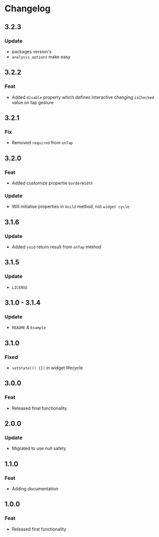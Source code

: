 # Changelog

## 3.2.3
  ### Update
  - packages version's
  - `analysis_options` make easy


## 3.2.2
  ### Feat
  - Added `disable` property which defines interactive changing `isChecked` value on tap gesture

## 3.2.1
  ### Fix
  - Removed `required` from `onTap`

## 3.2.0
  ### Feat
  - Added customize propertie `borderWidth`
  ### Update
  - Will initialise properties in `build` method, not `widget cycle`

## 3.1.6
  ### Update
  - Added `void` return result from `onTap` method

## 3.1.5
  ### Update
  - `LICENSE`

## 3.1.0 - 3.1.4
  ### Update
  - `README` & `Example`

## 3.1.0
  ### Fixed
  - `setState(() {})` in widget lifecycle

## 3.0.0
  ### Feat
  - Released final functionality

## 2.0.0
  ### Update
  - Migrated to use null safety

## 1.1.0
  ### Feat
  - Adding documentation

## 1.0.0
  ### Feat
  - Released first functionality
